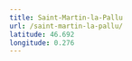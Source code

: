 ```yaml
---
title: Saint-Martin-la-Pallu
url: /saint-martin-la-pallu/
latitude: 46.692
longitude: 0.276
---
```

